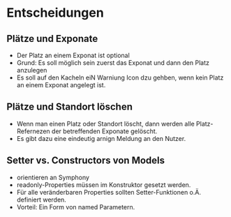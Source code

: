 # Entscheidungen

## Plätze und Exponate
- Der Platz an einem Exponat ist optional
- Grund: Es soll möglich sein zuerst das Exponat und dann den Platz anzulegen
- Es soll auf den Kacheln eiN Warniung Icon dzu gehben, wenn kein Platz an einem Exponat angelegt ist.

## Plätze und Standort löschen
- Wenn man einen Platz oder Standort löscht, dann werden alle Platz-Refernezen der betreffenden Exponate gelöscht.
- Es gibt dazu eine eindeutig arnign Meldung an den Nutzer.

## Setter vs. Constructors von Models
- orientieren an Symphony
- readonly-Properties müssen im Konstruktor gesetzt werden.
- Für alle veränderbaren Properties sollten Setter-Funktionen o.Ä. definiert werden.
- Vorteil: Ein Form von named Parametern.
